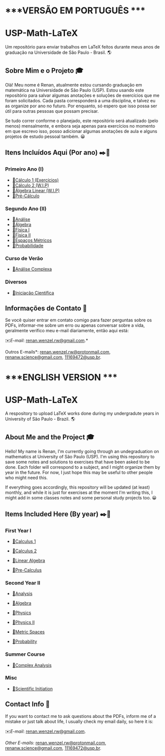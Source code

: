 # ***VERSÃO EM PORTUGUÊS ***
# USP-Math-LaTeX
Um repositório para enviar trabalhos em LaTeX feitos durante meus anos de graduação na Universidade de São Paulo - Brasil. 🌎

## Sobre Mim e o Projeto 🎓

Olá! Meu nome é Renan, atualmente estou cursando graduação em matemática na Universidade de São Paulo (USP). Estou usando este repositório para salvar algumas anotações e soluções de exercícios que me foram solicitados. Cada pasta corresponderá a uma disciplina, e talvez eu as organize por ano no futuro. Por enquanto, só espero que isso possa ser útil para outras pessoas que possam precisar.

Se tudo correr conforme o planejado, este repositório será atualizado (pelo menos) mensalmente, e embora seja apenas para exercícios no momento em que escrevo isso, posso adicionar algumas anotações de aula e alguns projetos de estudo pessoal também. 😀
## Itens Incluídos Aqui (Por ano) ✒️📜

### Primeiro Ano (Ⅰ)
- [🚀Cálculo 1 (Exercícios)](https://github.com/RenanLeznew/USP-Math-LaTeX/tree/master/Calculus1)
- [🚀Cálculo 2 (W.I.P)](https://github.com/RenanLeznew/USP-Math-LaTeX/tree/master/Calculus2)
- [🚀Álgebra Linear (W.I.P)](https://github.com/RenanLeznew/USP-Math-LaTeX/tree/master/Linear%20Algebra)
- [🚀Pré-Cálculo](https://github.com/RenanLeznew/USP-Math-LaTeX/tree/master/PreCalculus)

### Segundo Ano (Ⅱ)
- [🚀Análise](https://github.com/RenanLeznew/USP-Math-LaTeX/tree/master/Analysis)
- [🚀Álgebra](https://github.com/RenanLeznew/USP-Math-LaTeX/tree/master/Algebra)
- [🚀Física I](https://github.com/RenanLeznew/USP-Math-LaTeX/tree/master/Physics%20I)
- [🚀Física II](https://github.com/RenanLeznew/USP-Math-LaTeX/tree/master/Physics%20II)
- [🚀Espaços Métricos](https://github.com/RenanLeznew/USP-Math-LaTeX/tree/master/Metric%20Spaces)
- [🚀Probabilidade](https://github.com/RenanLeznew/USP-Math-LaTeX/tree/master/Probability)

### Curso de Verão
- [🚀Análise Complexa](https://github.com/RenanLeznew/USP-Math-LaTeX/tree/master/ComplexAnalysis)

### Diversos
- [🚀Iniciação Científica](https://github.com/RenanLeznew/USP-Math-LaTeX/tree/master/SciInit)

## Informações de Contato 📨
Se você quiser entrar em contato comigo para fazer perguntas sobre os PDFs, informar-me sobre um erro ou apenas conversar sobre a vida, geralmente verifico meu e-mail diariamente, então aqui está:

✉️*E-mail*: renan.wenzel.rw@gmail.com.*

Outros E-mails*: renan.wenzel.rw@protonmail.com, renanw.science@gmail.com, 11169472@usp.br.

# ***ENGLISH VERSION ***
# USP-Math-LaTeX
A respository to upload LaTeX works done during my undergradute years in University of São Paulo - Brazil. 🌎

## About Me and the Project 🎓

Hello! My name is Renan, I'm currently going through an undegraduation on mathematics at University of São Paulo (USP). I'm using this repository to save some notes and solutions to exercises that have been asked to be done. Each folder will correspond to a subject, and I might organize them by year in the future. For now, I just hope this may be useful to other people who might need this. 

If everything goes accordingly, this repository will be updated (at least) monthly, and while it is just for exercises at the moment I'm writing this, I might add in some classes notes and some personal study projects too. 😀

## Items Included Here (By year) ✒️📜
### First Year Ⅰ
- [🚀Calculus 1](https://github.com/RenanLeznew/USP-Math-LaTeX/tree/master/Calculus1)

- [🚀Calculus 2](https://github.com/RenanLeznew/USP-Math-LaTeX/tree/master/Calculus2)

- [🚀Linear Algebra](https://github.com/RenanLeznew/USP-Math-LaTeX/tree/master/Linear%20Algebra)

- [🚀Pre-Calculus](https://github.com/RenanLeznew/USP-Math-LaTeX/tree/master/PreCalculus)
### Second Year Ⅱ
- [🚀Analysis](https://github.com/RenanLeznew/USP-Math-LaTeX/tree/master/Analysis)

- [🚀Algebra](https://github.com/RenanLeznew/USP-Math-LaTeX/tree/master/Algebra)

- [🚀Physics](https://github.com/RenanLeznew/USP-Math-LaTeX/tree/master/Physics%20I)

- [🚀Physics II](https://github.com/RenanLeznew/USP-Math-LaTeX/tree/master/Physics%20II)

- [🚀Metric Spaces](https://github.com/RenanLeznew/USP-Math-LaTeX/tree/master/Metric%20Spaces)

- [🚀Probability](https://github.com/RenanLeznew/USP-Math-LaTeX/tree/master/Probability)
### Summer Course
- [🚀Complex Analysis](https://github.com/RenanLeznew/USP-Math-LaTeX/tree/master/ComplexAnalysis)

### Misc
- [🚀Scientific Initiation](https://github.com/RenanLeznew/USP-Math-LaTeX/tree/master/SciInit)

## Contact Info 📨

If you want to contact me to ask questions about the PDFs, inform me of a mistake or just talk about life, I usually check my email daily, so here it is:

✉️*E-mail*: renan.wenzel.rw@gmail.com.

*Other E-mails*: renan.wenzel.rw@protonmail.com, renanw.science@gmail.com, 11169472@usp.br.
